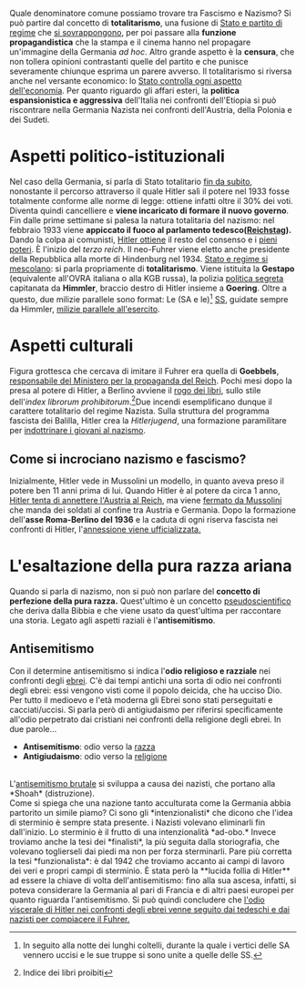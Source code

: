
Quale denominatore comune possiamo trovare tra Fascismo e Nazismo? Si può partire dal concetto di **totalitarismo**, una fusione di <u>Stato e partito di regime</u> che <u>si sovrappongono</u>, per poi passare alla **funzione propagandistica** che la stampa e il cinema hanno nel propagare un'immagine della Germania *ad hoc*. Altro grande aspetto è la **censura**, che non tollera opinioni contrastanti quelle del partito e che punisce severamente chiunque esprima un parere avverso. Il totalitarismo si riversa anche nel versante economico: lo <u>Stato controlla ogni aspetto dell'economia</u>. Per quanto riguardo gli affari esteri, la **politica espansionistica e aggressiva** dell'Italia nei confronti dell'Etiopia si può riscontrare nella Germania Nazista nei confronti dell'Austria, della Polonia e dei Sudeti.

# Aspetti politico-istituzionali

Nel caso della Germania, si parla di Stato totalitario <u>fin da subito</u>, nonostante il percorso attraverso il quale Hitler salì il potere nel 1933 fosse totalmente conforme alle norme di legge: ottiene infatti oltre il 30% dei voti. Diventa quindi cancelliere e **viene incaricato di formare il nuovo governo**. Fin dalle prime settimane si palesa la natura totalitaria del nazismo: nel febbraio 1933 viene **appiccato il fuoco al parlamento tedesco(<u>Reichstag</u>).** Dando la colpa ai comunisti, <u>Hitler ottiene</u> il resto del consenso e i <u>pieni poteri</u>. È l'inizio del *terzo reich*.
Il neo-Fuhrer viene eletto anche presidente della Repubblica alla morte di Hindenburg nel 1934. <u>Stato e regime si mescolano</u>: si parla propriamente di **totalitarismo**.
Viene istituita la **Gestapo** (equivalente all'OVRA italiana o alla KGB russa), la polizia <u>politica segreta</u> capitanata da **Himmler**, braccio destro di Hitler insieme a **Goering**. Oltre a questo, due milizie parallele sono format: Le (SA e le)[^1] <u>SS</u>, guidate sempre da Himmler, <u>milizie parallele all'esercito</u>.

# Aspetti culturali
Figura grottesca che cercava di imitare il Fuhrer era quella di **Goebbels**, <u>responsabile del Ministero per la propaganda del Reich</u>. Pochi mesi dopo la presa al potere di Hitler, a Berlino avviene il <u>rogo dei libri</u>, sullo stile dell'*index librorum prohibitorum*.[^2]Due incendi esemplificano dunque il carattere totalitario del regime Nazista. 
Sulla struttura del programma fascista dei Balilla, Hitler crea la *Hitlerjugend*, una formazione paramilitare per <u>indottrinare i giovani al nazismo</u>.

## Come si incrociano nazismo e fascismo?
Inizialmente, Hitler vede in Mussolini un modello, in quanto aveva preso il potere ben 11 anni prima di lui. Quando Hitler è al potere da circa 1 anno, <u>Hitler tenta di annettere l'Austria al Reich</u>, ma viene <u>fermato da Mussolini</u> che manda dei soldati al confine tra Austria e Germania. Dopo la formazione dell'**asse Roma-Berlino del 1936** e la caduta di ogni riserva fascista nei confronti di Hitler, l'<u>annessione viene ufficializzata.</u>

# L'esaltazione della pura razza ariana
Quando si parla di nazismo, non si può non parlare del **concetto di perfezione della pura razza.** Quest'ultimo è un concetto <u>pseudoscientifico</u> che deriva dalla Bibbia e che viene usato da quest'ultima per raccontare una storia. 
Legato agli aspetti raziali è l'**antisemitismo**.
## Antisemitismo
Con il determine antisemitismo si indica l'**odio religioso e razziale** nei confronti degli <u>ebrei</u>. C'è dai tempi antichi una sorta di odio nei confronti degli ebrei: essi vengono visti come il popolo deicida, che ha ucciso Dio. Per tutto il medioevo e l'età moderna gli Ebrei sono stati perseguitati e cacciati/uccisi.
Si parla però di antigiudaismo per riferirsi specificamente all'odio perpetrato dai cristiani nei confronti della religione degli ebrei. In due parole…
- **Antisemitismo**: odio verso la <u>razza</u>
- **Antigiudaismo**: odio verso la <u>religione</u><br>
<br>
L'<u>antisemitismo brutale</u> si sviluppa a causa dei nazisti, che portano alla *Shoah* (distruzione). <br>
Come si spiega che una nazione tanto acculturata come la Germania abbia partorito un simile piamo?
Ci sono gli *intenzionalisti* che dicono che l'idea di sterminio è sempre stata presente. i Nazisti volevano eliminarli fin dall'inizio. Lo sterminio è il frutto di una intenzionalità *ad-obo.* Invece troviamo anche la tesi dei *finalisti*, la più seguita dalla storiografia, che volevano toglierseli dai piedi ma non per forza sterminarli. 
Pare più corretta la tesi *funzionalista*: è dal 1942 che troviamo accanto ai campi di lavoro dei veri e propri campi di sterminio.
È stata però la **lucida follia di Hitler** ad essere la chiave di volta dell'antisemitismo: fino alla sua ascesa, infatti, si poteva considerare la Germania al pari di Francia e di altri paesi europei per quanto riguarda l'antisemitismo. Si può quindi concludere che <u>l'odio viscerale di Hitler nei confronti degli ebrei venne seguito dai tedeschi e dai nazisti per compiacere il Fuhrer.</u>

[^1]: In seguito alla notte dei lunghi coltelli, durante la quale i vertici delle SA vennero uccisi e le sue truppe si sono unite a quelle delle SS.

[^2]: Indice dei libri proibiti
